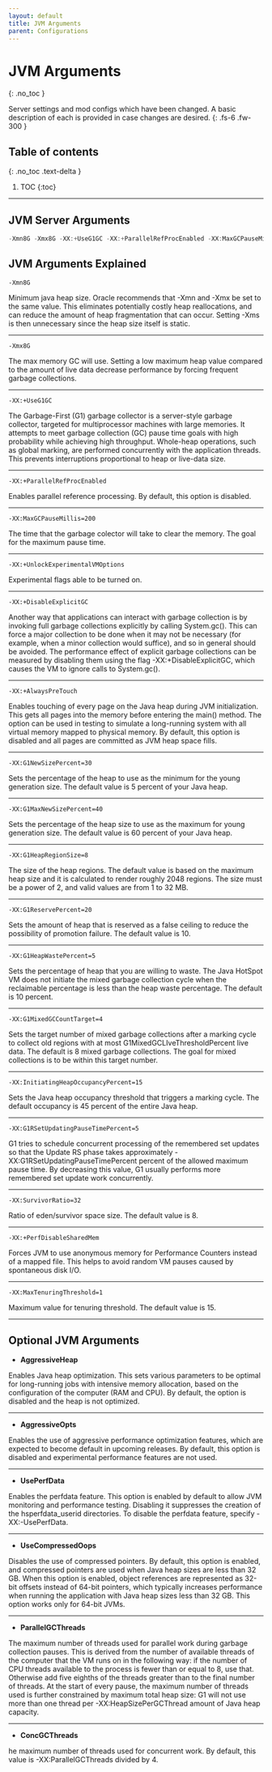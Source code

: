 ```yaml
---
layout: default
title: JVM Arguments
parent: Configurations
---
```


# JVM Arguments
{: .no_toc }

Server settings and mod configs which have been changed. A basic description of each is provided in case changes are desired.
{: .fs-6 .fw-300 }

## Table of contents
{: .no_toc .text-delta }

1. TOC
{:toc}

---

## JVM Server Arguments

```java
-Xmn8G -Xmx8G -XX:+UseG1GC -XX:+ParallelRefProcEnabled -XX:MaxGCPauseMillis=200 -XX:+UnlockExperimentalVMOptions -XX:+DisableExplicitGC -XX:+AlwaysPreTouch -XX:G1NewSizePercent=30 -XX:G1MaxNewSizePercent=40 -XX:G1HeapRegionSize=8 -XX:G1ReservePercent=20 -XX:G1HeapWastePercent=5 -XX:G1MixedGCCountTarget=4 -XX:InitiatingHeapOccupancyPercent=15  -XX:G1RSetUpdatingPauseTimePercent=5 -XX:SurvivorRatio=32 -XX:+PerfDisableSharedMem -XX:MaxTenuringThreshold=1 
```

## JVM Arguments Explained
`-Xmn8G`
<div class="code-example" markdown="1">
Minimum java heap size. Oracle recommends that -Xmn and -Xmx be set to the same value. This eliminates potentially costly heap reallocations, and can reduce the amount of heap fragmentation that can occur. Setting -Xms is then unnecessary since the heap size itself is static.
</div>

---

`-Xmx8G`
<div class="code-example" markdown="1">
The max memory GC will use. Setting a low maximum heap value compared to the amount of live data decrease performance by forcing frequent garbage collections.
</div>

---

`-XX:+UseG1GC`
<div class="code-example" markdown="1">
The Garbage-First (G1) garbage collector is a server-style garbage collector, targeted for multiprocessor machines with large memories. It attempts to meet garbage collection (GC) pause time goals with high probability while achieving high throughput. Whole-heap operations, such as global marking, are performed concurrently with the application threads. This prevents interruptions proportional to heap or live-data size.
</div>

---

`-XX:+ParallelRefProcEnabled`
<div class="code-example" markdown="1">
Enables parallel reference processing. By default, this option is disabled.
</div>

---

`-XX:MaxGCPauseMillis=200`
<div class="code-example" markdown="1">
The time that the garbage colector will take to clear the memory. The goal for the maximum pause time.
</div>

---

`-XX:+UnlockExperimentalVMOptions`
<div class="code-example" markdown="1">
Experimental flags able to be turned on.
</div>

---

`-XX:+DisableExplicitGC`
<div class="code-example" markdown="1">
Another way that applications can interact with garbage collection is by invoking full garbage collections explicitly by calling System.gc(). This can force a major collection to be done when it may not be necessary (for example, when a minor collection would suffice), and so in general should be avoided. The performance effect of explicit garbage collections can be measured by disabling them using the flag -XX:+DisableExplicitGC, which causes the VM to ignore calls to System.gc().
</div>

---

`-XX:+AlwaysPreTouch`
<div class="code-example" markdown="1">
Enables touching of every page on the Java heap during JVM initialization. This gets all pages into the memory before entering the main() method. The option can be used in testing to simulate a long-running system with all virtual memory mapped to physical memory. By default, this option is disabled and all pages are committed as JVM heap space fills.
</div>

---

`-XX:G1NewSizePercent=30`
<div class="code-example" markdown="1">
Sets the percentage of the heap to use as the minimum for the young generation size. The default value is 5 percent of your Java heap.
</div>

---

`-XX:G1MaxNewSizePercent=40`
<div class="code-example" markdown="1">
Sets the percentage of the heap size to use as the maximum for young generation size. The default value is 60 percent of your Java heap.
</div>

---

`-XX:G1HeapRegionSize=8`
<div class="code-example" markdown="1">
The size of the heap regions. The default value is based on the maximum heap size and it is calculated to render roughly 2048 regions. The size must be a power of 2, and valid values are from 1 to 32 MB.
</div>

---

`-XX:G1ReservePercent=20`
<div class="code-example" markdown="1">
Sets the amount of heap that is reserved as a false ceiling to reduce the possibility of promotion failure. The default value is 10.
</div>

---

`-XX:G1HeapWastePercent=5`
<div class="code-example" markdown="1">
Sets the percentage of heap that you are willing to waste. The Java HotSpot VM does not initiate the mixed garbage collection cycle when the reclaimable percentage is less than the heap waste percentage. The default is 10 percent.
</div>

---

`-XX:G1MixedGCCountTarget=4`
<div class="code-example" markdown="1">
Sets the target number of mixed garbage collections after a marking cycle to collect old regions with at most G1MixedGCLIveThresholdPercent live data. The default is 8 mixed garbage collections. The goal for mixed collections is to be within this target number. 
</div>

---

`-XX:InitiatingHeapOccupancyPercent=15`
<div class="code-example" markdown="1">
Sets the Java heap occupancy threshold that triggers a marking cycle. The default occupancy is 45 percent of the entire Java heap.
</div>

---

`-XX:G1RSetUpdatingPauseTimePercent=5`
<div class="code-example" markdown="1">
G1 tries to schedule concurrent processing of the remembered set updates so that the Update RS phase takes approximately -XX:G1RSetUpdatingPauseTimePercent percent of the allowed maximum pause time. By decreasing this value, G1 usually performs more remembered set update work concurrently.
</div>

---

`-XX:SurvivorRatio=32`
<div class="code-example" markdown="1">
Ratio of eden/survivor space size. The default value is 8.
</div>

---

`-XX:+PerfDisableSharedMem`
<div class="code-example" markdown="1">
Forces JVM to use anonymous memory for Performance Counters instead of a mapped file. This helps to avoid random VM pauses caused by spontaneous disk I/O.
</div>

---

`-XX:MaxTenuringThreshold=1`
<div class="code-example" markdown="1">
Maximum value for tenuring threshold. The default value is 15.
</div>

---

## Optional JVM Arguments
- **AggressiveHeap**
<div class="code-example" markdown="1">
Enables Java heap optimization. This sets various parameters to be optimal for long-running jobs with intensive memory allocation, based on the configuration of the computer (RAM and CPU). By default, the option is disabled and the heap is not optimized.
</div>

---

- **AggressiveOpts**
<div class="code-example" markdown="1">
Enables the use of aggressive performance optimization features, which are expected to become default in upcoming releases. By default, this option is disabled and experimental performance features are not used.
</div>

---

- **UsePerfData**
<div class="code-example" markdown="1">
Enables the perfdata feature. This option is enabled by default to allow JVM monitoring and performance testing. Disabling it suppresses the creation of the hsperfdata_userid directories. To disable the perfdata feature, specify -XX:-UsePerfData.
</div>

---

- **UseCompressedOops**
<div class="code-example" markdown="1">
Disables the use of compressed pointers. By default, this option is enabled, and compressed pointers are used when Java heap sizes are less than 32 GB. When this option is enabled, object references are represented as 32-bit offsets instead of 64-bit pointers, which typically increases performance when running the application with Java heap sizes less than 32 GB. This option works only for 64-bit JVMs.
</div>

---

- **ParallelGCThreads**
<div class="code-example" markdown="1">
The maximum number of threads used for parallel work during garbage collection pauses. This is derived from the number of available threads of the computer that the VM runs on in the following way: if the number of CPU threads available to the process is fewer than or equal to 8, use that. Otherwise add five eighths of the threads greater than to the final number of threads. At the start of every pause, the maximum number of threads used is further constrained by maximum total heap size: G1 will not use more than one thread per -XX:HeapSizePerGCThread amount of Java heap capacity.
</div>

---

- **ConcGCThreads**
<div class="code-example" markdown="1">
he maximum number of threads used for concurrent work. By default, this value is -XX:ParallelGCThreads divided by 4.
</div>